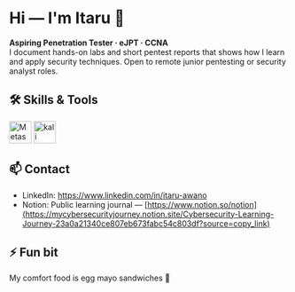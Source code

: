 # Hi — I'm Itaru 👋  
**Aspiring Penetration Tester · eJPT · CCNA**  
I document hands-on labs and short pentest reports that shows how I learn and apply security techniques.
Open to remote junior pentesting or security analyst roles.




## 🛠 Skills & Tools
<p align="left">
<img src="https://cdn.simpleicons.org/metasploit/2596CD" alt="Metasploit" width="40"/>
<img src="https://cdn.simpleicons.org/kalilinux/557C94" alt="kali Linux" width="40"/>




## 📫 Contact
- LinkedIn: https://www.linkedin.com/in/itaru-awano
- Notion: Public learning journal — [https://www.notion.so/notion](https://mycybersecurityjourney.notion.site/Cybersecurity-Learning-Journey-23a0a21340ce807eb673fabc54c803df?source=copy_link)



## ⚡ Fun bit
My comfort food is egg mayo sandwiches 🥪



<!--
**itr-a/itr-a** is a ✨ _special_ ✨ repository because its `README.md` (this file) appears on your GitHub profile.

Here are some ideas to get you started:

- 🔭 I’m currently working on ...
- 🌱 I’m currently learning ...
- 👯 I’m looking to collaborate on ...
- 🤔 I’m looking for help with ...
- 💬 Ask me about ...
- 📫 How to reach me: ...
- 😄 Pronouns: ...
- ⚡ Fun fact: ...
-->
